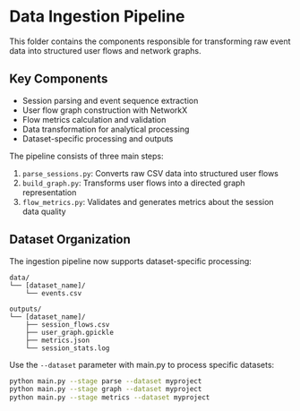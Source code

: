 # Data Ingestion Pipeline

This folder contains the components responsible for transforming raw event data into structured user flows and network graphs.

## Key Components
- Session parsing and event sequence extraction
- User flow graph construction with NetworkX
- Flow metrics calculation and validation
- Data transformation for analytical processing
- Dataset-specific processing and outputs

The pipeline consists of three main steps:
1. `parse_sessions.py`: Converts raw CSV data into structured user flows
2. `build_graph.py`: Transforms user flows into a directed graph representation
3. `flow_metrics.py`: Validates and generates metrics about the session data quality

## Dataset Organization
The ingestion pipeline now supports dataset-specific processing:

```
data/
└── [dataset_name]/
    └── events.csv

outputs/
└── [dataset_name]/
    ├── session_flows.csv
    ├── user_graph.gpickle
    ├── metrics.json
    └── session_stats.log
```

Use the `--dataset` parameter with main.py to process specific datasets:
```bash
python main.py --stage parse --dataset myproject
python main.py --stage graph --dataset myproject
python main.py --stage metrics --dataset myproject 